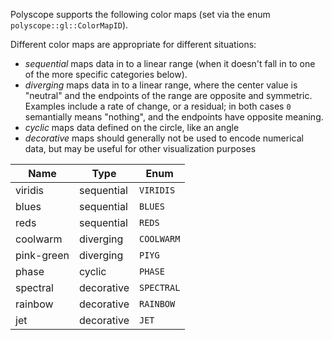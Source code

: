 Polyscope supports the following color maps (set via the enum `polyscope::gl::ColorMapID`).

Different color maps are appropriate for different situations:

- *sequential* maps data in to a linear range (when it doesn't fall in to one of the more specific categories below).
- *diverging* maps data in to a linear range, where the center value is "neutral" and the endpoints of the range are opposite and symmetric. Examples include a rate of change, or a residual; in both cases `0` semantially means "nothing", and the endpoints have opposite meaning.
- *cyclic* maps data defined on the circle, like an angle
- *decorative* maps should generally not be used to encode numerical data, but may be useful for other visualization purposes

<!--TODO render images of these-->

| **Name** | **Type** | **Enum** | 
--- | --- | ---
viridis | sequential | `VIRIDIS`
blues | sequential | `BLUES`
reds | sequential | `REDS`
coolwarm | diverging | `COOLWARM`
pink-green | diverging | `PIYG`
phase | cyclic | `PHASE`
spectral | decorative | `SPECTRAL`
rainbow | decorative | `RAINBOW`
jet | decorative | `JET`


[^1]: Viridis is by Nathaniel J. Smith, Stefan van der Walt, and Eric Firing. [link](https://github.com/BIDS/colormap/blob/master/colormaps.py)

[^2]: Phase is from the `cmocean` package. [link](http://tos.org/oceanography/assets/docs/29-3_thyng.pdf)

[^3]: The other color maps have unclear origins or are simple linear ramps, and are implemented in [matplotlib](https://matplotlib.org/).
